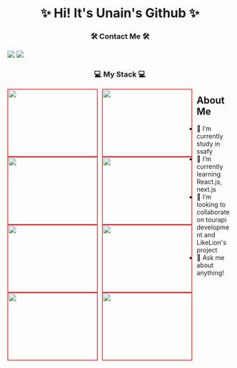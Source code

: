 <h1 align='center'>✨ Hi! It's Unain's Github ✨</h1>

<h3 align='center'>🛠 Contact Me 🛠</h3>
<a href="mailto:daeun84366@gmail.com" target="_blank"><img src="https://img.shields.io/badge/gmail-EA4335?style=flat-square&logo=Gmail&logoColor=white"/></a>
<a href="https://github.com/unain-dev" target="_blank"><img src="https://img.shields.io/badge/Github-181717?style=flat-square&logo=Github&logoColor=white"/></a>

<h3 align='center'>💻 My Stack 💻</h3>
<img src="https://img.shields.io/badge/HTML-E34F26?style=flat-square&logo=Html&logoColor=white" style="width:200px; height:150px; border:1px solid red; float:left; margin-right:10px;"/>
<img src="https://img.shields.io/badge/CSS-1572B6?style=flat-square&logo=Css&logoColor=white" style="width:200px; height:150px; border:1px solid red; float:left; margin-right:10px;"/>
<img src="https://img.shields.io/badge/JavaScript-F7DF12?style=flat-square&logo=javaScript&logoColor=white" style="width:200px; height:150px; border:1px solid red; float:left; margin-right:10px;"/>
<img src="https://img.shields.io/badge/styled-components-DB7093?style=flat-square&logo=styled-components&logoColor=white" style="width:200px; height:150px; border:1px solid red; float:left; margin-right:10px;"/>
<img src="https://img.shields.io/badge/Amazon AWS-232F3E?style=flat-square&logo=AmazonAWS&logoColor=white" style="width:200px; height:150px; border:1px solid red; float:left; margin-right:10px;"/>
<img src="https://img.shields.io/badge/React-61DAFB?style=flat-square&logo=React&logoColor=white" style="width:200px; height:150px; border:1px solid red; float:left; margin-right:10px;"/>
<img src="https://img.shields.io/badge/Django-092E20?style=flat-square&logo=Django&logoColor=white" style="width:200px; height:150px; border:1px solid red; float:left; margin-right:10px;"/>
<a href="https://github.com/unain-dev" target="_blank"><img src="https://img.shields.io/badge/Github-181717?style=flat-square&logo=Github&logoColor=white" style="width:200px; height:150px; border:1px solid red; float:left; margin-right:10px;"/></a>

## About Me
- 🔭 I’m currently study in ssafy
- 🌱 I’m currently learning React.js, next.js
- 👯 I’m looking to collaborate on tourapi development and LikeLion's project
- 💬 Ask me about anything!
